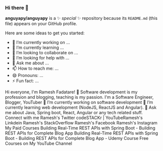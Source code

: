 ### Hi there 👋


**anguyapy/anguyapy** is a ✨ _special_ ✨ repository because its `README.md` (this file) appears on your GitHub profile.

Here are some ideas to get you started:

- 🔭 I’m currently working on ...
- 🌱 I’m currently learning ...
- 👯 I’m looking to collaborate on ...
- 🤔 I’m looking for help with ...
- 💬 Ask me about ...
- 📫 How to reach me: ...
- 😄 Pronouns: ...
- ⚡ Fun fact: ...


Hi everyone, I'm Ramesh Fadatare! 👋
Software development is my profession and blogging, teaching is my passion.
I'm a Software Engineer, Blogger, YouTuber
🔭 I’m currently working on software development
🌱 I’m currently learning web development (NodeJS, ReactJS and Angular).
💬 Ask me about Java, Spring boot, React, Angular or any tech related stuff.
Connect with me
Ramesh's Twitter   codeSTACKr | YouTubeRamesh's Linkdein   Ramesh's StackOverflow   Ramesh's Facebook   Ramesh's Instagram
My Paid Courses
Building Real-Time REST APIs with Spring Boot - Building REST APIs for Complete Blog App
Building Real-Time REST APIs with Spring Boot - Building REST APIs for Complete Blog App - Udemy Course
Free Courses on My YouTube Channel
